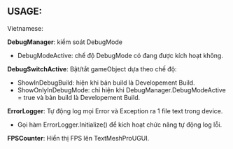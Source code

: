 
## USAGE:

Vietnamese:

**DebugManager**: kiểm soát DebugMode
- DebugModeActive: chế độ DebugMode có đang được kích hoạt không.

**DebugSwitchActive**: Bật/tắt gameObject dựa theo chế độ:
- ShowInDebugBuild: hiện khi bản build là Developement Build.
- ShowOnlyInDebugMode: chỉ hiện khi DebugManager.DebugModeActive = true và bản build là Developement Build.

**ErrorLogger**: Tự động log mọi Error và Exception ra 1 file text trong device.
- Gọi hàm ErrorLogger.Initialize() để kích hoạt chức năng tự động log lỗi.

**FPSCounter**: Hiển thị FPS lên TextMeshProUGUI.
